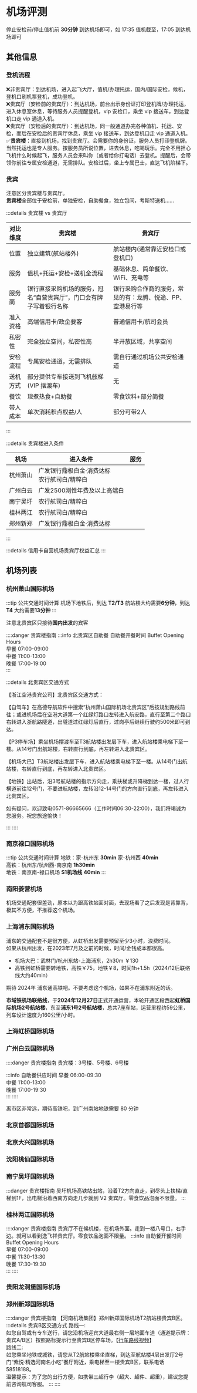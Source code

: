 # 机场评测

停止安检前/停止值机前 **30分钟** 到达机场即可，如 17:35 值机截至，17:05 到达机场即可

## 其他信息

### 登机流程

❌非贵宾厅：到达机场，进入起飞大厅，值机/办理托运，国内/国际安检，候机，登机口刷机票登机，成功登机。  
❌贵宾厅（安检前的贵宾厅）：到达机场，前台出示身份证打印登机牌/办理托运，进入休息室休息，等待服务人员提醒登机，vip 安检口，乘坐 vip 接送车，到达登机口走 vip 通道入机。  
❌贵宾厅（安检后的贵宾厅）：到达机场，同一般通道办完各种值机、托运、安检，而后在安检后的贵宾厅休息，乘坐 vip 接送车，到达登机口走 vip 通道入机。  
✅**贵宾楼**：直接到机场，找到贵宾厅。会需要你的身份证，服务人员打印登机牌。当然托运也是专人服务。按服务员所说位置，进去休息，吃喝玩乐。完全不用担心飞机什么时候起飞，服务人员会来叫你（或者给你打电话）去登机。提醒后，会带领你前往专属安检通道，无需排队。安检过后，坐上专属巴士，直达飞机阶梯下。  

### 贵宾

注意区分贵宾楼与贵宾厅。  
**贵宾楼**全部位于安检前，单独安检，自助餐食，独立包间，考斯特送机……

:::details 贵宾楼 vs 贵宾厅

|对比维度|贵宾楼|贵宾厅|
|---|---|---|
|位置|独立建筑(航站楼外)|航站楼内(通常靠近安检口或登机口)|
|服务|值机+托运+安检+送机全流程|基础休息、简单餐饮、WiFi、充电等|
|服务商|银行直接采购机场的服务，冠名“自营贵宾厅”，门口会有牌子写着银行名称|银行采购合作商的服务，常见的有：龙腾、悦途、PP、空港易行等|
|准入资格|高端信用卡/政企要客|普通信用卡/航司会员|
|私密性|完全独立空间，私密性高|半开放区域，共享空间|
|安检流程|专属安检通道，无需排队|需自行通过机场公共安检通道|
|送机方式|部分提供专车接送到飞机舷梯(VIP 摆渡车)|无|
|餐饮|现煮热食+自助餐|零食饮料+部分简餐|
|带人成本|单次消耗积点权益/人|部分可带2人|

:::

:::details 贵宾楼进入条件

|机场|进入条件|服务|
|---|---|---|
|杭州萧山|广发银行鼎极白金·消费达标<br/>农行航司白/精粹白||
|广州白云|广发2500刚性年费及以上高端白||
|南宁吴圩|农行航司白/精粹白||
|桂林两江|农行航司白/精粹白||
|郑州新郑|广发银行鼎极白金·消费达标||

:::

:::details 信用卡自营机场贵宾厅权益汇总
<AirportBankVIP />
:::

## 机场列表

<AirportAMap />

<script setup>
import AirportAMap from '../../.vitepress/components/trip/AirportAMap.vue';
import AirportBankVIP from '../../.vitepress/components/trip/AirportBankVIP.vue';
</script>

### 杭州萧山国际机场

:::tip 公共交通时间计算
机场下地铁后，到达 **T2/T3** 航站楼大约需要**6分钟**，到达 **T4** 大约需要**13分钟**
:::

注意北贵宾区只接待**国内出发**的宾客

::::danger 贵宾楼指南
:::info 北贵宾区自助餐
自助餐开餐时间 Buffet Opening Hours  
早餐 07:00-09:00  
中餐 11:00-13:00  
晚餐 17:00-19:00  
:::

:::details 北贵宾区交通方式

【浙江空港贵宾公司】北贵宾区交通方式：

【自驾车】在高德导航软件中搜索“杭州萧山国际机场北贵宾区”后按规划路线前往；或进机场后在空港大道第一个红绿灯路口左转进入航安路，直行至第二个路口右转进入浙航路隧道，出隧道过红绿灯后直行，过岗亭后继续行驶约500米即可到达。

【P3停车场】乘坐机场摆渡车至T3航站楼出发层下车，进入航站楼乘电梯下至一楼。从14号门出航站楼，右转直行到底，再左转进入北贵宾区。

【机场大巴】T3航站楼出发层下车，进入航站楼乘电梯下至一楼。从14号门出航站楼，右转直行到底，再左转进入北贵宾区。

【地铁】出站后，沿3号航站楼的指示方向走，乘扶梯或升降梯到达一楼，过人行横道前往12号门，不要进航站楼，左转沿12-14号门的方向直行到底，再左转进入北贵宾区。

如有疑问，欢迎致电0571-86665666（工作时间06:30-22:00），我们将竭诚为您服务。祝您旅途愉快！

:::
::::

### 南京禄口国际机场

:::tip 公共交通时间计算
地铁：家-杭州东 **30min** 家-杭州西 **40min**  
高铁：杭州东/杭州西-南京南 **1h30min**  
地铁：南京南-禄口机场 **S1机场线** **40min**
:::

### 南阳姜营机场

机场交通配套很差劲，原本以为跟高铁站面对面，去现场看了之后发现是背靠背，极其不方便，不推荐这个机场。

### 上海浦东国际机场

浦东的交通配套不是很方便，从虹桥出发需要预留至少3小时，浪费时间。  
如果从杭州出发，在2023年7月及之前的时候，时间/金钱成本都很高。

- 机场大巴：武林门/杭州东站-上海浦东，2h30m ￥130
- 高铁到虹桥需要转地铁，高铁￥75，地铁￥8，时间1h+1.5h（2024/12后联络线大约40min）

期待 2024年 浦东通高铁吧。不要考虑这个机场，如果不在浦东附近的话。  

**市域铁机场联络线**，于**2024年12月27日**正式开通运营，本轮开通区段西起**虹桥国际机场2号航站楼**，东至**浦东1号2号航站楼**，总共7座车站，运营里程约59公里，列车设计速度为160公里/小时。

### 上海虹桥国际机场

### 广州白云国际机场

::::danger 贵宾楼指南
贵宾楼：3号楼、5号楼、6号楼

:::info 自助餐供应时间
早餐 06:00-09:30  
中餐 11:00-13:00  
晚餐 17:00-19:30  
:::
::::

离市区非常远，期待高铁吧，到广州南站地铁需要 80 分钟

### 北京首都国际机场

### 北京大兴国际机场

### 沈阳桃仙国际机场

### 南宁吴圩国际机场

:::danger 贵宾楼指南
吴圩机场高铁站出站，沿着T2方向直走，到尽头上扶梯/直梯到1F，出电梯沿着西南方向走几步就到 V2 贵宾厅。零食饮品泡面不限量。
:::

### 桂林两江国际机场

::::danger 贵宾楼指南
贵宾厅不在候机楼，在机场外面。走到一楼八号口，右手边。就可以看到逸飞祥贵宾厅。零食饮品泡面不限量。
:::info 自助餐开餐时间 Buffet Opening Hours  
早餐 07:00-09:00  
中餐 11:30-13:30  
晚餐 17:30-19:30  
:::
::::

### 贵阳龙洞堡国际机场

### 郑州新郑国际机场

::::danger 贵宾楼指南
【河南机场集团】郑州新郑国际机场T2航站楼贵宾B区。  
:::details 贵宾B区交通方式
路线一:  
如您自驾或有专车送行，请您沿机场迎宾大道最右侧一层地面车道（通道提示牌：贵宾A/B区）按照路标提示行至贵宾B区停车场。【[行车路线视频](https://m.iqiyi.com/v_sap8mip98w.html)】  
路线二:  
如您乘坐地铁或城铁，请您从T2航站楼乘坐直梯，到达至航站楼4层出发厅2号门“紫悦·精选河南名小吃”餐厅附近，乘电梯至一楼贵宾B区，联系电话58518188。  
温馨提示：为了您的出行方便，如携带三超行李（超大、超件、超重），建议您提前咨询航司客服。
:::
::::
